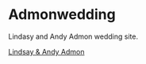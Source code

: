 # Admonwedding

Lindasy and Andy Admon wedding site.

[Lindsay & Andy Admon](http://offpistedesigns.com/admonwedding/)
